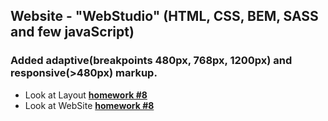 ## Website - "WebStudio" (HTML, CSS, BEM, SASS and few javaScript) 
### Added adaptive(breakpoints 480px, 768px, 1200px) and responsive(>480px) markup.

- Look at Layout  [**homework #8**](<https://www.figma.com/file/oTYBECAN79dXy19hzWObO4/Web-Studio-(Version-2.1)?node-id=1%3A3330>)
- Look at WebSite [**homework #8**](<https://dankozz1t.github.io/goit-markup-hw-08/>)
 
